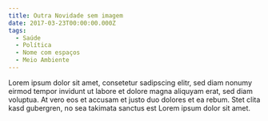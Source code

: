 ```yaml
---
title: Outra Novidade sem imagem
date: 2017-03-23T00:00:00.000Z
tags:
  - Saúde
  - Política
  - Nome com espaços
  - Meio Ambiente
---
```


Lorem ipsum dolor sit amet, consetetur sadipscing elitr, sed diam nonumy eirmod
tempor invidunt ut labore et dolore magna aliquyam erat, sed diam voluptua. At
vero eos et accusam et justo duo dolores et ea rebum. Stet clita kasd gubergren,
no sea takimata sanctus est Lorem ipsum dolor sit amet.
